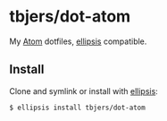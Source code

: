 # tbjers/dot-atom
My [Atom][atom] dotfiles, [ellipsis][ellipsis] compatible.

## Install
Clone and symlink or install with [ellipsis][ellipsis]:

```
$ ellipsis install tbjers/dot-atom
```

[ellipsis]: http://ellipsis.sh
[atom]: https://atom.io
